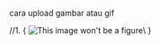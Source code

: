 cara upload gambar atau gif

//1.  { ![This image won't be a figure](/text-animation/img/1.gif)\   }
